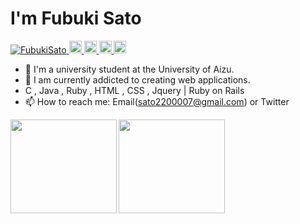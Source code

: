 <h1>I'm Fubuki Sato</h1>

<p align="left"> 
  <a href="https://github.com/FubukiSato/FubukiSato/">
    <img src="https://komarev.com/ghpvc/?username=FubukiSato" alt="FubukiSato" />
  </a>
  <a href="http://twitter.com/satofubuki">
    <img height="20" src="https://img.shields.io/twitter/follow/satofubuki?label=Twitter&logo=twitter&style=flat" />
  </a>
  <a href="https://github.com/FubukiSato">
    <img height="20" src="https://img.shields.io/github/followers/FubukiSato?label=follow&logo=github&style=flat" />
  </a>
  <a href="http://qiita.com/sugar1009">
    <img height="20" src="https://qiita-badge.apiapi.app/s/sugar1009/posts.svg" />
  </a>
  <//qiita.com/sugar1009">
    <img height="20" src="https://qiita-badge.apiapi.app/s/sugar1009/contributions.svg" />
  </a>
</p>
  
- 🏫 I'm a university student at the University of Aizu.
- 🌱 I am currently addicted to creating web applications.
-    C , Java , Ruby , HTML , CSS , Jquery  | Ruby on Rails
- 📫 How to reach me: Email(sato2200007@gmail.com) or Twitter
  
<a href="https://github.com/FubukiSato">
  <img align="left" height="150px" width="170px"　 src="https://github-readme-stats.vercel.app/api?username=FubukiSato&count_private=true&show_icons=true&theme=dracula" />
</a>
<a href="https://github.com/FubukiSato">
  <img align="left" height="150px" width="170px" src="https://github-readme-stats.vercel.app/api/top-langs/?username=FubukiSato&layout=compact&theme=dracula" />
</a>



